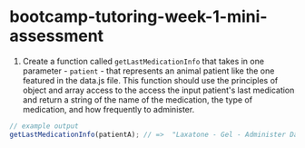 # bootcamp-tutoring-week-1-mini-assessment

1. Create a function called `getLastMedicationInfo` that takes in one parameter - `patient` - that represents an animal patient like the one featured in the data.js file. This function should use the principles of object and array access to the access the input patient's last medication and return a string of the name of the medication, the type of medication, and how frequently to administer.
```javascript
// example output
getLastMedicationInfo(patientA); // =>  "Laxatone - Gel - Administer Daily"
```